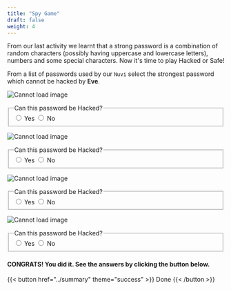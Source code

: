 ```yaml
---
title: "Spy Game"
draft: false
weight: 4
---
```


From our last activity we learnt that a strong password is a combination of random characters (possibly having uppercase and lowercase letters), numbers and some special characters. Now it's time to play Hacked or Safe!

From a list of passwords used by our `Nuvi` select the strongest password which cannot be hacked by **Eve**.

![Cannot load image](../img/pwd1.png?height=450px&classes=border,shadow)
<fieldset>  
  <legend>Can this password be Hacked?</legend>
  <input type="radio" id="notify-on1" name="notify1" value="on" >
  <label for="notify-on">Yes</label>
  <input type="radio" id="notify-off1" name="notify1" value="off">
  <label for="notify-off">No</label>
</fieldset>

![Cannot load image](../img/pwd2.png?height=450px&classes=border,shadow)
<fieldset>  
  <legend>Can this password be Hacked?</legend>
  <input type="radio" id="notify-on2" name="notify2" value="on" >
  <label for="notify-on">Yes</label>
  <input type="radio" id="notify-off2" name="notify2" value="off">
  <label for="notify-off">No</label>
</fieldset>

![Cannot load image](../img/pwd3.png?height=450px&classes=border,shadow)
<fieldset>  
  <legend>Can this password be Hacked?</legend>
  <input type="radio" id="notify-on3" name="notify3" value="on" >
  <label for="notify-on">Yes</label>
  <input type="radio" id="notify-off3" name="notify3" value="off">
  <label for="notify-off">No</label>
</fieldset> 

![Cannot load image](../img/pwd4.png?height=450px&classes=border,shadow)
<fieldset>  
  <legend>Can this password be Hacked?</legend>
  <input type="radio" id="notify-on4" name="notify4" value="on" >
  <label for="notify-on">Yes</label>
  <input type="radio" id="notify-off4" name="notify4" value="off">
  <label for="notify-off">No</label>
</fieldset> 

#### CONGRATS! You did it. See the answers by clicking the button below.

{{< button href="../summary" theme="success" >}} Done {{< /button >}}



